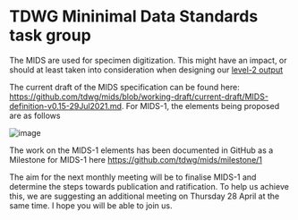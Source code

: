 # TDWG Mininimal Data Standards task group

The MIDS are used for specimen digitization. This might have an impact, or should at least taken into consideration when designing our [level-2 output](https://github.com/plazi/ggxml2taxpub-treatments/blob/main/taxpub%20levels.md#treatment-level-2)

The current draft of the MIDS specification can be found here: https://github.com/tdwg/mids/blob/working-draft/current-draft/MIDS-definition-v0.15-29Jul2021.md. For MIDS-1, the elements being proposed are as follows
 
 
 ![image](https://user-images.githubusercontent.com/4609956/165771658-97600df6-d4c3-4b94-845a-02424ddd0265.png)

 
The work on the MIDS-1 elements has been documented in GitHub as a Milestone for MIDS-1 here https://github.com/tdwg/mids/milestone/1
 
The aim for the next monthly meeting will be to finalise MIDS-1 and determine the steps towards publication and ratification. To help us achieve this, we are suggesting an additional meeting on Thursday 28 April at the same time. I hope you will be able to join us.




